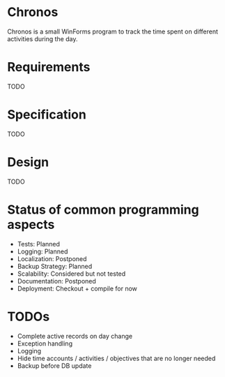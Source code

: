 # Chronos
Chronos is a small WinForms program to track the time spent on different activities during the day.

# Requirements
TODO
# Specification
TODO
# Design
TODO
	
# Status of common programming aspects
- Tests: Planned
- Logging: Planned
- Localization: Postponed
- Backup Strategy: Planned
- Scalability: Considered but not tested
- Documentation: Postponed
- Deployment: Checkout + compile for now
	
# TODOs
- Complete active records on day change
- Exception handling
- Logging
- Hide time accounts / activities / objectives that are no longer needed
- Backup before DB update
